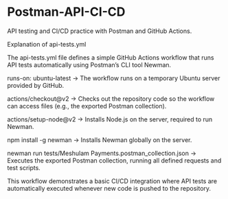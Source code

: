 # Postman-API-CI-CD
API testing and CI/CD practice with Postman and GitHub Actions.  

Explanation of api-tests.yml

The api-tests.yml file defines a simple GitHub Actions workflow that runs API tests automatically using Postman’s CLI tool Newman.

runs-on: ubuntu-latest → The workflow runs on a temporary Ubuntu server provided by GitHub.

actions/checkout@v2 → Checks out the repository code so the workflow can access files (e.g., the exported Postman collection).

actions/setup-node@v2 → Installs Node.js on the server, required to run Newman.

npm install -g newman → Installs Newman globally on the server.

newman run tests/Meshulam Payments.postman_collection.json → Executes the exported Postman collection, running all defined requests and test scripts.

This workflow demonstrates a basic CI/CD integration where API tests are automatically executed whenever new code is pushed to the repository.
